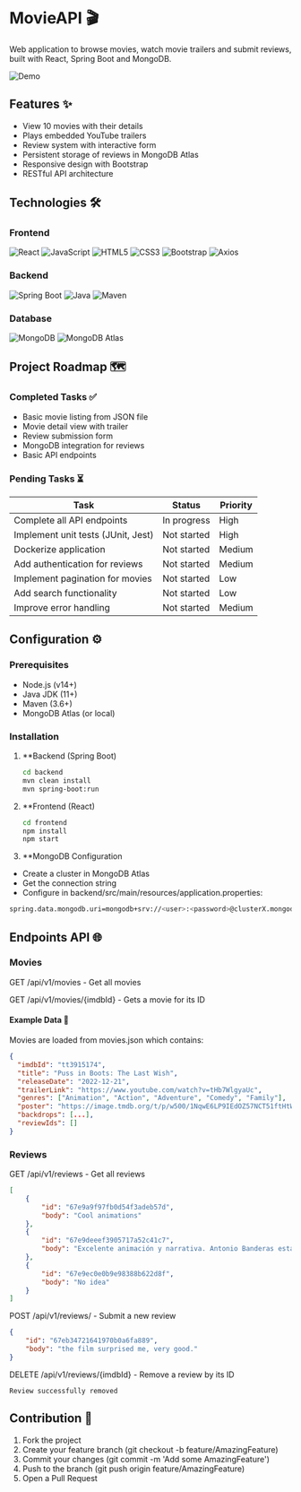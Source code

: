 # MovieAPI 🎬

Web application to browse movies, watch movie trailers and submit reviews, built with React, Spring Boot and MongoDB.

![Demo](front/MovieClient/movie-gold-v1/public/fullstackMovieProject.gif) <!-- Reemplaza con una imagen real de tu app -->

## Features ✨

- View 10 movies with their details
- Plays embedded YouTube trailers
- Review system with interactive form
- Persistent storage of reviews in MongoDB Atlas
- Responsive design with Bootstrap
- RESTful API architecture

## Technologies 🛠️

### Frontend
![React](https://img.shields.io/badge/-React-61DAFB?logo=react&logoColor=white&style=flat)
![JavaScript](https://img.shields.io/badge/-JavaScript-F7DF1E?logo=javascript&logoColor=black&style=flat)
![HTML5](https://img.shields.io/badge/-HTML5-E34F26?logo=html5&logoColor=white&style=flat)
![CSS3](https://img.shields.io/badge/-CSS3-1572B6?logo=css3&logoColor=white&style=flat)
![Bootstrap](https://img.shields.io/badge/-Bootstrap-7952B3?logo=bootstrap&logoColor=white&style=flat)
![Axios](https://img.shields.io/badge/-Axios-5A29E4?logo=axios&logoColor=white&style=flat)

### Backend
![Spring Boot](https://img.shields.io/badge/-Spring_Boot-6DB33F?logo=spring-boot&logoColor=white&style=flat)
![Java](https://img.shields.io/badge/-Java-007396?logo=java&logoColor=white&style=flat)
![Maven](https://img.shields.io/badge/-Maven-C71A36?logo=apache-maven&logoColor=white&style=flat)

### Database
![MongoDB](https://img.shields.io/badge/-MongoDB-47A248?logo=mongodb&logoColor=white&style=flat)
![MongoDB Atlas](https://img.shields.io/badge/-MongoDB_Atlas-47A248?logo=mongodb&logoColor=white&style=flat)

## Project Roadmap 🗺️

### Completed Tasks ✅
- Basic movie listing from JSON file
- Movie detail view with trailer
- Review submission form
- MongoDB integration for reviews
- Basic API endpoints

### Pending Tasks ⏳
| Task | Status | Priority |
|------|--------|----------|
| Complete all API endpoints | In progress | High |
| Implement unit tests (JUnit, Jest) | Not started | High |
| Dockerize application | Not started | Medium |
| Add authentication for reviews | Not started | Medium |
| Implement pagination for movies | Not started | Low |
| Add search functionality | Not started | Low |
| Improve error handling | Not started | Medium |

## Configuration ⚙️

### Prerequisites
- Node.js (v14+)
- Java JDK (11+)
- Maven (3.6+)
- MongoDB Atlas (or local)

### Installation

1. **Backend (Spring Boot)
   ````bash
   cd backend
   mvn clean install
   mvn spring-boot:run

2. **Frontend (React)
   ````bash
   cd frontend
   npm install
   npm start

3. **MongoDB Configuration

- Create a cluster in MongoDB Atlas
- Get the connection string
- Configure in backend/src/main/resources/application.properties:
```bash
spring.data.mongodb.uri=mongodb+srv://<user>:<password>@clusterX.mongodb.net/<dbname>?retryWrites=true&w=majority
```

## Endpoints API 🌐

### Movies

GET /api/v1/movies - Get all movies

GET /api/v1/movies/{imdbId} - Gets a movie for its ID

#### Example Data 🎥
Movies are loaded from movies.json which contains:

```json
{
  "imdbId": "tt3915174",
  "title": "Puss in Boots: The Last Wish",
  "releaseDate": "2022-12-21",
  "trailerLink": "https://www.youtube.com/watch?v=tHb7WlgyaUc",
  "genres": ["Animation", "Action", "Adventure", "Comedy", "Family"],
  "poster": "https://image.tmdb.org/t/p/w500/1NqwE6LP9IEdOZ57NCT51ftHtWT.jpg",
  "backdrops": [...],
  "reviewIds": []
}
```

### Reviews

GET /api/v1/reviews - Get all reviews

```json
[
    {
        "id": "67e9a9f97fb0d54f3adeb57d",
        "body": "Cool animations"
    },
    {
        "id": "67e9deeef3905717a52c41c7",
        "body": "Excelente animación y narrativa. Antonio Banderas está brillante como siempre en su papel de Puss in Boots."
    },
    {
        "id": "67e9ec0e0b9e98388b622d8f",
        "body": "No idea"
    }
]
```

POST /api/v1/reviews/ - Submit a new review

```json
{
    "id": "67eb34721641970b0a6fa889",
    "body": "the film surprised me, very good."
}
```

DELETE /api/v1/reviews/{imdbId} - Remove a review by its ID

```raw
Review successfully removed
```

## Contribution 🤝

1. Fork the project
2. Create your feature branch (git checkout -b feature/AmazingFeature)
3. Commit your changes (git commit -m 'Add some AmazingFeature')
4. Push to the branch (git push origin feature/AmazingFeature)
5. Open a Pull Request

